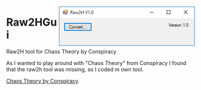 <img src="https://github.com/avogelba/Raw2HGui/blob/master/screenshot.jpg"
 alt="Screenshot" title="Screenshot" align="right" />
 
# Raw2HGui
Raw2H tool for Chaos Theory by Conspiracy

As I wanted to play around with "Chaos Theory" from Conspiracy I found that the raw2h tool was missing, so I coded m own tool.



<a href="http://chaostheory.conspiracy.hu/">Chaos Theory by Conspiracy</a>.
